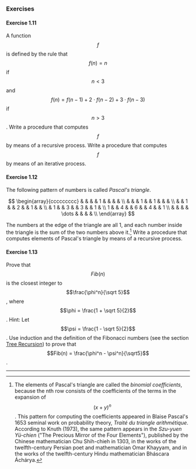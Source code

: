 ### Exercises

####  Exercise 1.11

A function $$f$$ is defined by the rule that $$f(n) = n$$ if $$n < 3$$ and $$f(n) = f(n - 1) + 2 \cdot f(n - 2) + 3 \cdot f(n - 3)$$ if $$n > 3$$. Write a procedure that computes $$f$$ by means of a recursive process. Write a procedure that computes $$f$$ by means of an iterative process. 

####  Exercise 1.12

The following pattern of numbers is called *Pascal's triangle*.

$$
\begin{array}{ccccccccc}
  &     &     &      & 1     &      &      &     &   \\
  &     &     & 1    &       &  1   &      &     &   \\
  &     & 1   &      & 2     &      & 1    &     &   \\
  & 1   &     & 3    &       &  3   &      & 1   &   \\
1 &     & 4   &      & 6     &      & 4    &     & 1 \\
  &     &     &      & \dots &      &      &     &   \\
\end{array}
$$

The numbers at the edge of the triangle are all 1, and each number inside the triangle is the sum of the two numbers above it.[^1] Write a procedure that computes elements of Pascal's triangle by means of a recursive process. 

#### Exercise 1.13

Prove that $$Fib(n)$$ is the closest integer to $$\frac{\phi^n}{\sqrt 5}$$, where $$\phi = \frac{1 + \sqrt 5}{2}$$. Hint: Let $$\psi = \frac{1 - \sqrt 5}{2}$$. Use induction and the definition of the Fibonacci numbers (see the section [Tree Recursion]()) to prove that $$Fib(n) = \frac{\phi^n - \psi^n}{\sqrt5}$$. 


----

[^1]: The elements of Pascal's triangle are called the *binomial coefficients*, because the nth row consists of the coefficients of the terms in the expansion of $$(x + y)^n$$. This pattern for computing the coefficients appeared in Blaise Pascal's 1653 seminal work on probability theory, *Traité du triangle arithmétique*. According to Knuth (1973), the same pattern appears in the *Szu-yuen Yü-chien* ("The Precious Mirror of the Four Elements"), published by the Chinese mathematician Chu Shih-chieh in 1303, in the works of the twelfth-century Persian poet and mathematician Omar Khayyam, and in the works of the twelfth-century Hindu mathematician Bháscara Áchárya. 